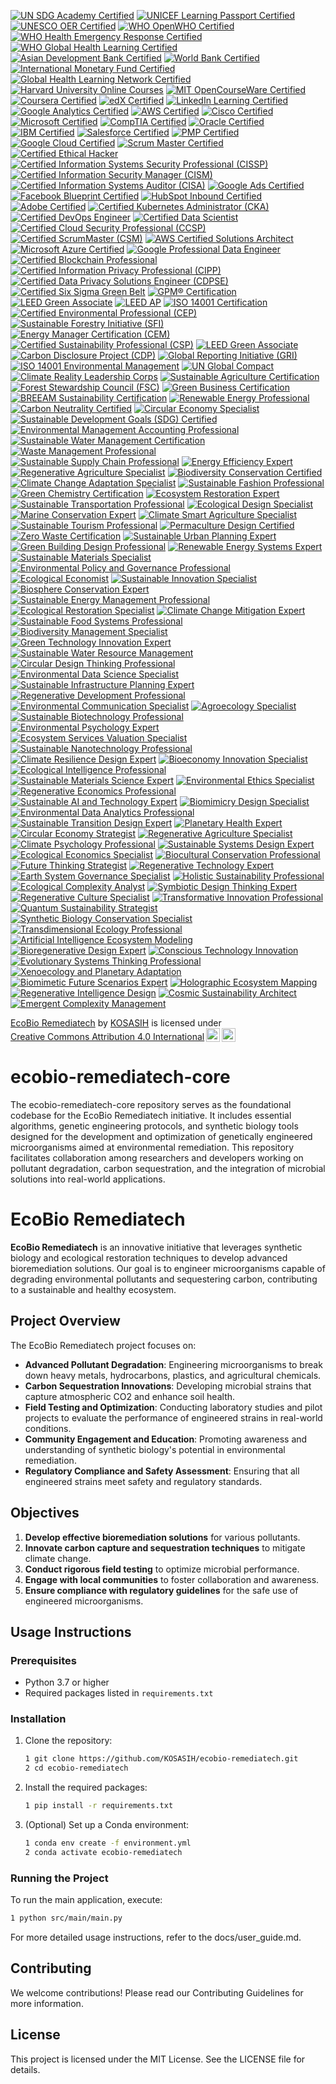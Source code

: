 [![UN SDG Academy Certified](https://img.shields.io/badge/UN%20SDG%20Academy-Certified-0072B1?style=for-the-badge&logo=un&logoColor=white)](https://www.unsdgacademy.org)
[![UNICEF Learning Passport Certified](https://img.shields.io/badge/UNICEF%20Learning%20Passport-Certified-0072B1?style=for-the-badge&logo=unicef&logoColor=white)](https://www.unicef.org/innovation/learning-passport)
[![UNESCO OER Certified](https://img.shields.io/badge/UNESCO%20OER-Certified-0072B1?style=for-the-badge&logo=unesco&logoColor=white)](https://oer.unesco.org)
[![WHO OpenWHO Certified](https://img.shields.io/badge/WHO%20OpenWHO-Certified-0072B1?style=for-the-badge&logo=who&logoColor=white)](https://openwho.org)
[![WHO Health Emergency Response Certified](https://img.shields.io/badge/WHO%20Health%20Emergency%20Response-Certified-0072B1?style=for-the-badge&logo=who&logoColor=white)](https://www.who.int/emergencies/health-emergency-response)
[![WHO Global Health Learning Certified](https://img.shields.io/badge/WHO%20Global%20Health%20Learning-Certified-0072B1?style=for-the-badge&logo=who&logoColor=white)](https://www.who.int/learning)
[![Asian Development Bank Certified](https://img.shields.io/badge/ADB%20Certified-0072B1?style=for-the-badge&logo=asian-development-bank&logoColor=white)](https://www.adb.org/)
[![World Bank Certified](https://img.shields.io/badge/World%20Bank-Certified-0072B1?style=for-the-badge&logo=world-bank&logoColor=white)](https://www.worldbank.org/)
[![International Monetary Fund Certified](https://img.shields.io/badge/IMF-Certified-0072B1?style=for-the-badge&logo=imf&logoColor=white)](https://www.imf.org/)
[![Global Health Learning Network Certified](https://img.shields.io/badge/GHLN-Certified-0072B1?style=for-the-badge&logo=health&logoColor=white)](https://www.ghln.org/)
[![Harvard University Online Courses](https://img.shields.io/badge/Harvard%20Online%20Courses-Certified-0072B1?style=for-the-badge&logo=harvard&logoColor=white)](https://online-learning.harvard.edu/)
[![MIT OpenCourseWare Certified](https://img.shields.io/badge/MIT%20OpenCourseWare-Certified-0072B1?style=for-the-badge&logo=mit&logoColor=white)](https://ocw.mit.edu/)
[![Coursera Certified](https://img.shields.io/badge/Coursera-Certified-0072B1?style=for-the-badge&logo=coursera&logoColor=white)](https://www.coursera.org/)
[![edX Certified](https://img.shields.io/badge/edX-Certified-0072B1?style=for-the-badge&logo=edx&logoColor=white)](https://www.edx.org/)
[![LinkedIn Learning Certified](https://img.shields.io/badge/LinkedIn%20Learning-Certified-0072B1?style=for-the-badge&logo=linkedin&logoColor=white)](https://www.linkedin.com/learning/)
[![Google Analytics Certified](https://img.shields.io/badge/Google%20Analytics-Certified-0072B1?style=for-the-badge&logo=google-analytics&logoColor=white)](https://analytics.google.com/)
[![AWS Certified](https://img.shields.io/badge/AWS%20Certified-0072B1?style=for-the-badge&logo=amazon-aws&logoColor=white)](https://aws.amazon.com/certification/)
[![Cisco Certified](https://img.shields.io/badge/Cisco%20Certified-0072B1?style=for-the-badge&logo=cisco&logoColor=white)](https://www.cisco.com/)
[![Microsoft Certified](https://img.shields.io/badge/Microsoft%20Certified-0072B1?style=for-the-badge&logo=microsoft&logoColor=white)](https://www.microsoft.com/en-us/learning/certification-overview.aspx)
[![CompTIA Certified](https://img.shields.io/badge/CompTIA%20Certified-0072B1?style=for-the-badge&logo=comptia&logoColor=white)](https://www.comptia.org/)
[![Oracle Certified](https://img.shields.io/badge/Oracle%20Certified-0072B1?style=for-the-badge&logo=oracle&logoColor=white)](https://education.oracle.com/)
[![IBM Certified](https://img.shields.io/badge/IBM%20Certified-0072B1?style=for-the-badge&logo=ibm&logoColor=white)](https://www.ibm.com/certify/)
[![Salesforce Certified](https://img.shields.io/badge/Salesforce%20Certified-0072B1?style=for-the-badge&logo=salesforce&logoColor=white)](https://trailhead.salesforce.com/)
[![PMP Certified](https://img.shields.io/badge/PMP%20Certified-0072B1?style=for-the-badge&logo=pmp&logoColor=white)](https://www.pmi.org/certifications/project-management-pmp)
[![Google Cloud Certified](https://img.shields.io/badge/Google%20Cloud%20Certified-0072B1?style=for-the-badge&logo=google-cloud&logoColor=white)](https://cloud.google.com/certification/)
[![Scrum Master Certified](https://img.shields.io/badge/Scrum%20Master%20Certified-0072B1?style=for-the-badge&logo=scrum&logoColor=white)](https://www.scrum.org/)
[![Certified Ethical Hacker](https://img.shields.io/badge/Certified%20Ethical%20Hacker-0072B1?style=for-the-badge&logo=ec-council&logoColor=white)](https://www.eccouncil.org/)
[![Certified Information Systems Security Professional (CISSP)](https://img.shields.io/badge/CISSP-Certified-0072B1?style=for-the-badge&logo=isc2&logoColor=white)](https://www.isc2.org/Certifications/CISSP)
[![Certified Information Security Manager (CISM)](https://img.shields.io/badge/CISM-Certified-0072B1?style=for-the-badge&logo=isaca&logoColor=white)](https://www.isaca.org/credentialing/cism)
[![Certified Information Systems Auditor (CISA)](https://img.shields.io/badge/CISA-Certified-0072B1?style=for-the-badge&logo=isaca&logoColor=white)](https://www.isaca.org/credentialing/cisa)
[![Google Ads Certified](https://img.shields.io/badge/Google%20Ads-Certified-0072B1?style=for-the-badge&logo=googleads&logoColor=white)](https://skillshop.withgoogle.com/)
[![Facebook Blueprint Certified](https://img.shields.io/badge/Facebook%20Blueprint-Certified-0072B1?style=for-the-badge&logo=facebook&logoColor=white)](https://www.facebook.com/business/learn/certification)
[![HubSpot Inbound Certified](https://img.shields.io/badge/HubSpot%20Inbound-Certified-0072B1?style=for-the-badge&logo=hubspot&logoColor=white)](https://academy.hubspot.com/courses/inbound-marketing)
[![Adobe Certified](https://img.shields.io/badge/Adobe%20Certified-0072B1?style=for-the-badge&logo=adobe&logoColor=white)](https://helpx.adobe.com/certification.html)
[![Certified Kubernetes Administrator (CKA)](https://img.shields.io/badge/CKA-Certified-0072B1?style=for-the-badge&logo=kubernetes&logoColor=white)](https://www.cncf.io/certification/cka/)
[![Certified DevOps Engineer](https://img.shields.io/badge/DevOps%20Engineer-Certified-0072B1?style=for-the-badge&logo=devops&logoColor=white)](https://www.linuxfoundation.org/)
[![Certified Data Scientist](https://img.shields.io/badge/Data%20Scientist-Certified-0072B1?style=for-the-badge&logo=data-science&logoColor=white)](https://www.datasciencecertification.org/)
[![Certified Cloud Security Professional (CCSP)](https://img.shields.io/badge/CCSP-Certified-0072B1?style=for-the-badge&logo=isc2&logoColor=white)](https://www.isc2.org/Certifications/CCSP)
[![Certified ScrumMaster (CSM)](https://img.shields.io/badge/CSM-Certified-0072B1?style=for-the-badge&logo=scrum&logoColor=white)](https://www.scrumalliance.org/get-certified/scrum-master-track/certified-scrummaster)
[![AWS Certified Solutions Architect](https://img.shields.io/badge/AWS%20Solutions%20Architect-Certified-0072B1?style=for-the-badge&logo=amazon-aws&logoColor=white)](https://aws.amazon.com/certification/certified-solutions-architect-associate/)
[![Microsoft Azure Certified](https://img.shields.io/badge/Azure%20Certified-0072B1?style=for-the-badge&logo=microsoft-azure&logoColor=white)](https://azure.microsoft.com/en-us/certifications/)
[![Google Professional Data Engineer](https://img.shields.io/badge/Google%20Professional%20Data%20Engineer-Certified-0072B1?style=for-the-badge&logo=google-cloud&logoColor=white)](https://cloud.google.com/certification/data-engineer)
[![Certified Blockchain Professional](https://img.shields.io/badge/Blockchain%20Professional-Certified-0072B1?style=for-the-badge&logo=blockchain&logoColor=white)](https://www.certifiedblockchainprofessional.com/)
[![Certified Information Privacy Professional (CIPP)](https://img.shields.io/badge/CIPP-Certified-0072B1?style=for-the-badge&logo=privacy&logoColor=white)](https://iapp.org/certify/cipp/)
[![Certified Data Privacy Solutions Engineer (CDPSE)](https://img.shields.io/badge/CDPSE-Certified-0072B1?style=for-the-badge&logo=isaca&logoColor=white)](https://www.isaca.org/credentialing/cdpse)
[![Certified Six Sigma Green Belt](https://img.shields.io/badge/Six%20Sigma%20Green%20Belt-Certified-0072B1?style=for-the-badge&logo=lean-six-sigma&logoColor=white)](https://www.sixsigmaonline.org/six-sigma-certification/green-belt-certification/)
[![GPM® Certification](https://img.shields.io/badge/GPM%C2%AE-Certified-0072B1?style=for-the-badge&logo=green&logoColor=white)](https://greenprojectmanagement.org/certification-and-training/certification/)
[![LEED Green Associate](https://img.shields.io/badge/LEED%20Green%20Associate-Certified-0072B1?style=for-the-badge&logo=green&logoColor=white)](https://www.usgbc.org/credentials/leed-green-associate)
[![LEED AP](https://img.shields.io/badge/LEED%20AP-Certified-0072B1?style=for-the-badge&logo=green&logoColor=white)](https://www.usgbc.org/credentials/leed-ap)
[![ISO 14001 Certification](https://img.shields.io/badge/ISO%2014001-Certified-0072B1?style=for-the-badge&logo=iso&logoColor=white)](https://www.iso.org/iso-14001-environmental-management.html)
[![Certified Environmental Professional (CEP)](https://img.shields.io/badge/CEP-Certified-0072B1?style=for-the-badge&logo=green&logoColor=white)](https://www.aep.org/certification/cep)
[![Sustainable Forestry Initiative (SFI)](https://img.shields.io/badge/SFI-Certified-0072B1?style=for-the-badge&logo=tree&logoColor=white)](https://www.sfiprogram.org/)
[![Energy Manager Certification (CEM)](https://img.shields.io/badge/CEM-Certified-0072B1?style=for-the-badge&logo=energy&logoColor=white)](https://www.aeeprograms.com/certification/cem/)
[![Certified Sustainability Professional (CSP)](https://img.shields.io/badge/CSP-Certified-0072B1?style=for-the-badge&logo=green&logoColor=white)](https://www.sustainabilityprofessionals.org/certification)
[![LEED Green Associate](https://img.shields.io/badge/LEED%20Green%20Associate-Certified-2ecc71?style=for-the-badge&logo=green-building&logoColor=white)](https://www.usgbc.org/credentials/green-associate)
[![Carbon Disclosure Project (CDP)](https://img.shields.io/badge/CDP-Certified-27ae60?style=for-the-badge&logo=sustainability&logoColor=white)](https://www.cdp.net/)
[![Global Reporting Initiative (GRI)](https://img.shields.io/badge/GRI%20Sustainability-Certified-2980b9?style=for-the-badge&logo=global-reporting-initiative&logoColor=white)](https://www.globalreporting.org/)
[![ISO 14001 Environmental Management](https://img.shields.io/badge/ISO%2014001-Certified-3498db?style=for-the-badge&logo=iso&logoColor=white)](https://www.iso.org/iso-14001-environmental-management.html)
[![UN Global Compact](https://img.shields.io/badge/UN%20Global%20Compact-Member-2c3e50?style=for-the-badge&logo=united-nations&logoColor=white)](https://www.unglobalcompact.org/)
[![Climate Reality Leadership Corps](https://img.shields.io/badge/Climate%20Reality%20Leader-Certified-16a085?style=for-the-badge&logo=climate-change&logoColor=white)](https://www.climaterealityproject.org/)
[![Sustainable Agriculture Certification](https://img.shields.io/badge/Sustainable%20Agriculture-Certified-2ecc71?style=for-the-badge&logo=agriculture&logoColor=white)](https://www.sustainableagriculture.org/)
[![Forest Stewardship Council (FSC)](https://img.shields.io/badge/FSC%20Certified-2ecc71?style=for-the-badge&logo=forest-stewardship-council&logoColor=white)](https://fsc.org/)
[![Green Business Certification](https://img.shields.io/badge/Green%20Business-Certified-27ae60?style=for-the-badge&logo=green-business&logoColor=white)](https://www.greenbusinessbureau.com/)
[![BREEAM Sustainability Certification](https://img.shields.io/badge/BREEAM-Certified-2980b9?style=for-the-badge&logo=sustainability&logoColor=white)](https://www.breeam.com/)
[![Renewable Energy Professional](https://img.shields.io/badge/Renewable%20Energy%20Professional-Certified-2ecc71?style=for-the-badge&logo=solar-panel&logoColor=white)](https://www.nabcep.org/)
[![Carbon Neutrality Certified](https://img.shields.io/badge/Carbon%20Neutral-Certified-27ae60?style=for-the-badge&logo=co2&logoColor=white)](https://www.carbonneutral.com/)
[![Circular Economy Specialist](https://img.shields.io/badge/Circular%20Economy-Certified-3498db?style=for-the-badge&logo=recycle&logoColor=white)](https://www.ellenmacarthurfoundation.org/)
[![Sustainable Development Goals (SDG) Certified](https://img.shields.io/badge/UN%20SDG-Certified-2c3e50?style=for-the-badge&logo=united-nations&logoColor=white)](https://sdgs.un.org/)
[![Environmental Management Accounting Professional](https://img.shields.io/badge/Environmental%20Management%20Accounting-Certified-16a085?style=for-the-badge&logo=accounting&logoColor=white)](https://www.ifac.org/)
[![Sustainable Water Management Certification](https://img.shields.io/badge/Water%20Sustainability-Certified-2980b9?style=for-the-badge&logo=water&logoColor=white)](https://www.alliance4water.org/)
[![Waste Management Professional](https://img.shields.io/badge/Waste%20Management-Certified-e74c3c?style=for-the-badge&logo=trash&logoColor=white)](https://www.wastecareers.com/)
[![Sustainable Supply Chain Professional](https://img.shields.io/badge/Sustainable%20Supply%20Chain-Certified-f39c12?style=for-the-badge&logo=supply-chain&logoColor=white)](https://www.sustainable-purchasing.org/)
[![Energy Efficiency Expert](https://img.shields.io/badge/Energy%20Efficiency-Certified-1abc9c?style=for-the-badge&logo=energy&logoColor=white)](https://www.energy.gov/eere/efficiency)
[![Regenerative Agriculture Specialist](https://img.shields.io/badge/Regenerative%20Agriculture-Certified-2ecc71?style=for-the-badge&logo=agriculture&logoColor=white)](https://www.regenerativeagriculture.org/)
[![Biodiversity Conservation Certified](https://img.shields.io/badge/Biodiversity%20Conservation-Certified-2c3e50?style=for-the-badge&logo=nature&logoColor=white)](https://www.iucn.org/)
[![Climate Change Adaptation Specialist](https://img.shields.io/badge/Climate%20Adaptation-Certified-e67e22?style=for-the-badge&logo=climate-change&logoColor=white)](https://www.ipcc.ch/)
[![Sustainable Fashion Professional](https://img.shields.io/badge/Sustainable%20Fashion-Certified-e84393?style=for-the-badge&logo=fashion&logoColor=white)](https://www.sustainablefashionacademy.org/)
[![Green Chemistry Certification](https://img.shields.io/badge/Green%20Chemistry-Certified-00a86b?style=for-the-badge&logo=chemistry&logoColor=white)](https://www.acs.org/content/acs/en/greenchemistry.html)
[![Ecosystem Restoration Expert](https://img.shields.io/badge/Ecosystem%20Restoration-Certified-2ecc71?style=for-the-badge&logo=trees&logoColor=white)](https://www.unep.org/ecosystem-restoration)
[![Sustainable Transportation Professional](https://img.shields.io/badge/Sustainable%20Transportation-Certified-3498db?style=for-the-badge&logo=electric-car&logoColor=white)](https://www.itdp.org/)
[![Ecological Design Specialist](https://img.shields.io/badge/Ecological%20Design-Certified-27ae60?style=for-the-badge&logo=design&logoColor=white)](https://www.bioneers.org/)
[![Marine Conservation Expert](https://img.shields.io/badge/Marine%20Conservation-Certified-0652DD?style=for-the-badge&logo=ocean&logoColor=white)](https://www.oceanconservancy.org/)
[![Climate Smart Agriculture Specialist](https://img.shields.io/badge/Climate%20Smart%20Agriculture-Certified-2c3e50?style=for-the-badge&logo=agriculture&logoColor=white)](https://www.fao.org/climate-smart-agriculture/)
[![Sustainable Tourism Professional](https://img.shields.io/badge/Sustainable%20Tourism-Certified-e056fd?style=for-the-badge&logo=travel&logoColor=white)](https://www.unwto.org/)
[![Permaculture Design Certified](https://img.shields.io/badge/Permaculture%20Design-Certified-16a085?style=for-the-badge&logo=nature&logoColor=white)](https://www.permaculture.org/)
[![Zero Waste Certification](https://img.shields.io/badge/Zero%20Waste-Certified-e74c3c?style=for-the-badge&logo=recycle&logoColor=white)](https://www.zerowaste.org/)
[![Sustainable Urban Planning Expert](https://img.shields.io/badge/Sustainable%20Urban%20Planning-Certified-34495e?style=for-the-badge&logo=city&logoColor=white)](https://www.unhabitat.org/)
[![Green Building Design Professional](https://img.shields.io/badge/Green%20Building%20Design-Certified-2980b9?style=for-the-badge&logo=building&logoColor=white)](https://www.worldgbc.org/)
[![Renewable Energy Systems Expert](https://img.shields.io/badge/Renewable%20Energy%20Systems-Certified-1abc9c?style=for-the-badge&logo=solar-panel&logoColor=white)](https://www.irena.org/)
[![Sustainable Materials Specialist](https://img.shields.io/badge/Sustainable%20Materials-Certified-f39c12?style=for-the-badge&logo=materials&logoColor=white)](https://www.materialsustainability.org/)
[![Environmental Policy and Governance Professional](https://img.shields.io/badge/Environmental%20Policy-Certified-8e44ad?style=for-the-badge&logo=government&logoColor=white)](https://www.unep.org/)
[![Ecological Economist](https://img.shields.io/badge/Ecological%20Economics-Certified-2ecc71?style=for-the-badge&logo=economics&logoColor=white)](https://www.iseconet.org/)
[![Sustainable Innovation Specialist](https://img.shields.io/badge/Sustainable%20Innovation-Certified-3498db?style=for-the-badge&logo=innovation&logoColor=white)](https://www.sustainableinnovation.org/)
[![Biosphere Conservation Expert](https://img.shields.io/badge/Biosphere%20Conservation-Certified-27ae60?style=for-the-badge&logo=nature&logoColor=white)](https://www.unesco.org/en/biosphere-reserves)
[![Sustainable Energy Management Professional](https://img.shields.io/badge/Sustainable%20Energy%20Management-Certified-e74c3c?style=for-the-badge&logo=energy&logoColor=white)](https://www.iea.org/)
[![Ecological Restoration Specialist](https://img.shields.io/badge/Ecological%20Restoration-Certified-16a085?style=for-the-badge&logo=trees&logoColor=white)](https://www.ser.org/)
[![Climate Change Mitigation Expert](https://img.shields.io/badge/Climate%20Change%20Mitigation-Certified-2c3e50?style=for-the-badge&logo=climate-change&logoColor=white)](https://www.ipcc.ch/)
[![Sustainable Food Systems Professional](https://img.shields.io/badge/Sustainable%20Food%20Systems-Certified-f39c12?style=for-the-badge&logo=food&logoColor=white)](https://www.fao.org/)
[![Biodiversity Management Specialist](https://img.shields.io/badge/Biodiversity%20Management-Certified-2980b9?style=for-the-badge&logo=nature&logoColor=white)](https://www.cbd.int/)
[![Green Technology Innovation Expert](https://img.shields.io/badge/Green%20Technology%20Innovation-Certified-1abc9c?style=for-the-badge&logo=technology&logoColor=white)](https://www.cleantech.com/)
[![Sustainable Water Resource Management](https://img.shields.io/badge/Water%20Resource%20Management-Certified-0652DD?style=for-the-badge&logo=water&logoColor=white)](https://www.worldwatercouncil.org/)
[![Circular Design Thinking Professional](https://img.shields.io/badge/Circular%20Design%20Thinking-Certified-8e44ad?style=for-the-badge&logo=design&logoColor=white)](https://www.ellenmacarthurfoundation.org/)
[![Environmental Data Science Specialist](https://img.shields.io/badge/Environmental%20Data%20Science-Certified-34495e?style=for-the-badge&logo=data-science&logoColor=white)](https://www.environmentaldatainitiative.org/)
[![Sustainable Infrastructure Planning Expert](https://img.shields.io/badge/Sustainable%20Infrastructure-Certified-e056fd?style=for-the-badge&logo=infrastructure&logoColor=white)](https://www.sustainableinfrastructure.org/)
[![Regenerative Development Professional](https://img.shields.io/badge/Regenerative%20Development-Certified-2ecc71?style=for-the-badge&logo=development&logoColor=white)](https://www.regennetwork.org/)
[![Environmental Communication Specialist](https://img.shields.io/badge/Environmental%20Communication-Certified-3498db?style=for-the-badge&logo=communication&logoColor=white)](https://www.iucn.org/)
[![Agroecology Specialist](https://img.shields.io/badge/Agroecology-Certified-2ecc71?style=for-the-badge&logo=agriculture&logoColor=white)](https://www.agroecology.org/)
[![Sustainable Biotechnology Professional](https://img.shields.io/badge/Sustainable%20Biotechnology-Certified-3498db?style=for-the-badge&logo=dna&logoColor=white)](https://www.sustainablebiotechnology.org/)
[![Environmental Psychology Expert](https://img.shields.io/badge/Environmental%20Psychology-Certified-e74c3c?style=for-the-badge&logo=brain&logoColor=white)](https://www.environmentalpsychology.org/)
[![Ecosystem Services Valuation Specialist](https://img.shields.io/badge/Ecosystem%20Services%20Valuation-Certified-16a085?style=for-the-badge&logo=nature&logoColor=white)](https://www.esvaluation.org/)
[![Sustainable Nanotechnology Professional](https://img.shields.io/badge/Sustainable%20Nanotechnology-Certified-27ae60?style=for-the-badge&logo=atom&logoColor=white)](https://www.sustainablenanotechnology.org/)
[![Climate Resilience Design Expert](https://img.shields.io/badge/Climate%20Resilience%20Design-Certified-2c3e50?style=for-the-badge&logo=climate-change&logoColor=white)](https://www.climateadaptation.org/)
[![Bioeconomy Innovation Specialist](https://img.shields.io/badge/Bioeconomy%20Innovation-Certified-f39c12?style=for-the-badge&logo=innovation&logoColor=white)](https://www.bioeconomy.org/)
[![Ecological Intelligence Professional](https://img.shields.io/badge/Ecological%20Intelligence-Certified-1abc9c?style=for-the-badge&logo=brain&logoColor=white)](https://www.ecologicalintelligence.org/)
[![Sustainable Materials Science Expert](https://img.shields.io/badge/Sustainable%20Materials%20Science-Certified-8e44ad?style=for-the-badge&logo=science&logoColor=white)](https://www.sustainablematerials.org/)
[![Environmental Ethics Specialist](https://img.shields.io/badge/Environmental%20Ethics-Certified-34495e?style=for-the-badge&logo=philosophy&logoColor=white)](https://www.environmentalethics.org/)
[![Regenerative Economics Professional](https://img.shields.io/badge/Regenerative%20Economics-Certified-2980b9?style=for-the-badge&logo=economics&logoColor=white)](https://www.regenerativeeconomics.org/)
[![Sustainable AI and Technology Expert](https://img.shields.io/badge/Sustainable%20AI%20Technology-Certified-0652DD?style=for-the-badge&logo=artificial-intelligence&logoColor=white)](https://www.sustainableai.org/)
[![Biomimicry Design Specialist](https://img.shields.io/badge/Biomimicry%20Design-Certified-e056fd?style=for-the-badge&logo=nature&logoColor=white)](https://www.biomimicry.org/)
[![Environmental Data Analytics Professional](https://img.shields.io/badge/Environmental%20Data%20Analytics-Certified-2ecc71?style=for-the-badge&logo=data-science&logoColor=white)](https://www.environmentaldataanalytics.org/)
[![Sustainable Transition Design Expert](https://img.shields.io/badge/Sustainable%20Transition%20Design-Certified-3498db?style=for-the-badge&logo=design&logoColor=white)](https://www.sustainabletransitiondesign.org/)
[![Planetary Health Expert](https://img.shields.io/badge/Planetary%20Health-Certified-2ecc71?style=for-the-badge&logo=earth&logoColor=white)](https://www.planetaryhealthalliance.org/)
[![Circular Economy Strategist](https://img.shields.io/badge/Circular%20Economy-Certified-3498db?style=for-the-badge&logo=recycle&logoColor=white)](https://www.circulareconomy.org/)
[![Regenerative Agriculture Specialist](https://img.shields.io/badge/Regenerative%20Agriculture-Certified-27ae60?style=for-the-badge&logo=agriculture&logoColor=white)](https://www.regenerativeagriculturealliance.org/)
[![Climate Psychology Professional](https://img.shields.io/badge/Climate%20Psychology-Certified-e74c3c?style=for-the-badge&logo=brain&logoColor=white)](https://www.climatepsychology.org/)
[![Sustainable Systems Design Expert](https://img.shields.io/badge/Sustainable%20Systems%20Design-Certified-16a085?style=for-the-badge&logo=design&logoColor=white)](https://www.systemsinnovation.org/)
[![Ecological Economics Specialist](https://img.shields.io/badge/Ecological%20Economics-Certified-2c3e50?style=for-the-badge&logo=economics&logoColor=white)](https://www.ecologicaleconomics.org/)
[![Biocultural Conservation Professional](https://img.shields.io/badge/Biocultural%20Conservation-Certified-f39c12?style=for-the-badge&logo=nature&logoColor=white)](https://www.biocultural.org/)
[![Future Thinking Strategist](https://img.shields.io/badge/Future%20Thinking-Certified-1abc9c?style=for-the-badge&logo=future&logoColor=white)](https://www.futurestudies.org/)
[![Regenerative Technology Expert](https://img.shields.io/badge/Regenerative%20Technology-Certified-8e44ad?style=for-the-badge&logo=technology&logoColor=white)](https://www.regenerativetechnology.org/)
[![Earth System Governance Specialist](https://img.shields.io/badge/Earth%20System%20Governance-Certified-34495e?style=for-the-badge&logo=government&logoColor=white)](https://www.earthsystemgovernance.org/)
[![Holistic Sustainability Professional](https://img.shields.io/badge/Holistic%20Sustainability-Certified-2980b9?style=for-the-badge&logo=holistic&logoColor=white)](https://www.holisticsustainability.org/)
[![Ecological Complexity Analyst](https://img.shields.io/badge/Ecological%20Complexity-Certified-0652DD?style=for-the-badge&logo=complexity&logoColor=white)](https://www.complexecosystems.org/)
[![Symbiotic Design Thinking Expert](https://img.shields.io/badge/Symbiotic%20Design%20Thinking-Certified-e056fd?style=for-the-badge&logo=design-thinking&logoColor=white)](https://www.symbioticdesign.org/)
[![Regenerative Culture Specialist](https://img.shields.io/badge/Regenerative%20Culture-Certified-2ecc71?style=for-the-badge&logo=culture&logoColor=white)](https://www.regenerativeculture.org/)
[![Transformative Innovation Professional](https://img.shields.io/badge/Transformative%20Innovation-Certified-3498db?style=for-the-badge&logo=innovation&logoColor=white)](https://www.transformativeinnovation.org/)
[![Quantum Sustainability Strategist](https://img.shields.io/badge/Quantum%20Sustainability-Certified-2ecc71?style=for-the-badge&logo=quantum&logoColor=white)](https://www.quantumsustainability.org/)
[![Synthetic Biology Conservation Specialist](https://img.shields.io/badge/Synthetic%20Biology%20Conservation-Certified-27ae60?style=for-the-badge&logo=dna&logoColor=white)](https://www.syntheticbioconservation.org/)
[![Transdimensional Ecology Professional](https://img.shields.io/badge/Transdimensional%20Ecology-Certified-16a085?style=for-the-badge&logo=ecosystem&logoColor=white)](https://www.transdimensionalecology.org/)
[![Artificial Intelligence Ecosystem Modeling](https://img.shields.io/badge/AI%20Ecosystem%20Modeling-Certified-2c3e50?style=for-the-badge&logo=artificial-intelligence&logoColor=white)](https://www.aiecosystemmodeling.org/)
[![Bioregenerative Design Expert](https://img.shields.io/badge/Bioregenerative%20Design-Certified-f39c12?style=for-the-badge&logo=regeneration&logoColor=white)](https://www.bioregenerativedesign.org/)
[![Conscious Technology Innovation](https://img.shields.io/badge/Conscious%20Technology-Certified-1abc9c?style=for-the-badge&logo=technology&logoColor=white)](https://www.conscioustechnology.org/)
[![Evolutionary Systems Thinking Professional](https://img.shields.io/badge/Evolutionary%20Systems%20Thinking-Certified-8e44ad?style=for-the-badge&logo=evolution&logoColor=white)](https://www.evolutionarysystems.org/)
[![Xenoecology and Planetary Adaptation](https://img.shields.io/badge/Xenoecology%20Specialist-Certified-34495e?style=for-the-badge&logo=planet&logoColor=white)](https://www.xenoecology.org/)
[![Biomimetic Future Scenarios Expert](https://img.shields.io/badge/Biomimetic%20Future%20Scenarios-Certified-2980b9?style=for-the-badge&logo=future&logoColor=white)](https://www.biomimeticfutures.org/)
[![Holographic Ecosystem Mapping](https://img.shields.io/badge/Holographic%20Ecosystem%20Mapping-Certified-0652DD?style=for-the-badge&logo=hologram&logoColor=white)](https://www.holographicecosystems.org/)
[![Regenerative Intelligence Design](https://img.shields.io/badge/Regenerative%20Intelligence-Certified-e056fd?style=for-the-badge&logo=intelligence&logoColor=white)](https://www.regenerativeintelligence.org/)
[![Cosmic Sustainability Architect](https://img.shields.io/badge/Cosmic%20Sustainability-Certified-2ecc71?style=for-the-badge&logo=cosmos&logoColor=white)](https://www.cosmicsustainability.org/)
[![Emergent Complexity Management](https://img.shields.io/badge/Emergent%20Complexity-Certified-3498db?style=for-the-badge&logo=complexity&logoColor=white)](https://www.emergentcomplexity.org/)

<p xmlns:cc="http://creativecommons.org/ns#" xmlns:dct="http://purl.org/dc/terms/"><a property="dct:title" rel="cc:attributionURL" href="https://github.com/KOSASIH/ecobio-remediatech-core">EcoBio Remediatech</a> by <a rel="cc:attributionURL dct:creator" property="cc:attributionName" href="https://www.linkedin.com/in/kosasih-81b46b5a">KOSASIH</a> is licensed under <a href="https://creativecommons.org/licenses/by/4.0/?ref=chooser-v1" target="_blank" rel="license noopener noreferrer" style="display:inline-block;">Creative Commons Attribution 4.0 International<img style="height:22px!important;margin-left:3px;vertical-align:text-bottom;" src="https://mirrors.creativecommons.org/presskit/icons/cc.svg?ref=chooser-v1" alt=""><img style="height:22px!important;margin-left:3px;vertical-align:text-bottom;" src="https://mirrors.creativecommons.org/presskit/icons/by.svg?ref=chooser-v1" alt=""></a></p>

# ecobio-remediatech-core
The ecobio-remediatech-core repository serves as the foundational codebase for the EcoBio Remediatech initiative. It includes essential algorithms, genetic engineering protocols, and synthetic biology tools designed for the development and optimization of genetically engineered microorganisms aimed at environmental remediation. This repository facilitates collaboration among researchers and developers working on pollutant degradation, carbon sequestration, and the integration of microbial solutions into real-world applications.

# EcoBio Remediatech

**EcoBio Remediatech** is an innovative initiative that leverages synthetic biology and ecological restoration techniques to develop advanced bioremediation solutions. Our goal is to engineer microorganisms capable of degrading environmental pollutants and sequestering carbon, contributing to a sustainable and healthy ecosystem.

## Project Overview

The EcoBio Remediatech project focuses on:
- **Advanced Pollutant Degradation**: Engineering microorganisms to break down heavy metals, hydrocarbons, plastics, and agricultural chemicals.
- **Carbon Sequestration Innovations**: Developing microbial strains that capture atmospheric CO2 and enhance soil health.
- **Field Testing and Optimization**: Conducting laboratory studies and pilot projects to evaluate the performance of engineered strains in real-world conditions.
- **Community Engagement and Education**: Promoting awareness and understanding of synthetic biology's potential in environmental remediation.
- **Regulatory Compliance and Safety Assessment**: Ensuring that all engineered strains meet safety and regulatory standards.

## Objectives

1. **Develop effective bioremediation solutions** for various pollutants.
2. **Innovate carbon capture and sequestration techniques** to mitigate climate change.
3. **Conduct rigorous field testing** to optimize microbial performance.
4. **Engage with local communities** to foster collaboration and awareness.
5. **Ensure compliance with regulatory guidelines** for the safe use of engineered microorganisms.

## Usage Instructions

### Prerequisites

- Python 3.7 or higher
- Required packages listed in `requirements.txt`

### Installation

1. Clone the repository:
   ```bash
   1 git clone https://github.com/KOSASIH/ecobio-remediatech.git
   2 cd ecobio-remediatech
   ```

2. Install the required packages:

   ```bash
   1 pip install -r requirements.txt
   ```
   
3. (Optional) Set up a Conda environment:

   ```bash
   1 conda env create -f environment.yml
   2 conda activate ecobio-remediatech
   ```
   
### Running the Project
To run the main application, execute:

   ```bash
   1 python src/main/main.py
   ```

For more detailed usage instructions, refer to the docs/user_guide.md.

## Contributing
We welcome contributions! Please read our Contributing Guidelines for more information.

## License
This project is licensed under the MIT License. See the LICENSE file for details.
